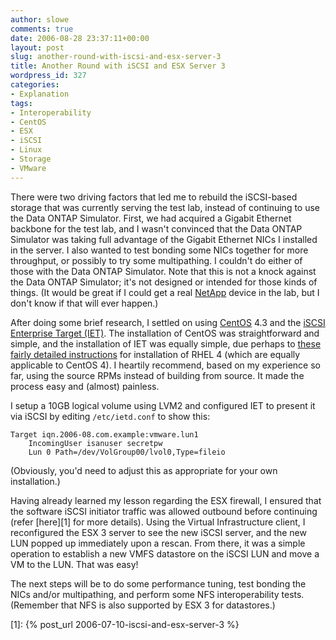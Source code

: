 ```yaml
---
author: slowe
comments: true
date: 2006-08-28 23:37:11+00:00
layout: post
slug: another-round-with-iscsi-and-esx-server-3
title: Another Round with iSCSI and ESX Server 3
wordpress_id: 327
categories:
- Explanation
tags:
- Interoperability
- CentOS
- ESX
- iSCSI
- Linux
- Storage
- VMware
---
```


There were two driving factors that led me to rebuild the iSCSI-based storage that was currently serving the test lab, instead of continuing to use the Data ONTAP Simulator. First, we had acquired a Gigabit Ethernet backbone for the test lab, and I wasn't convinced that the Data ONTAP Simulator was taking full advantage of the Gigabit Ethernet NICs I installed in the server. I also wanted to test bonding some NICs together for more throughput, or possibly to try some multipathing. I couldn't do either of those with the Data ONTAP Simulator. Note that this is not a knock against the Data ONTAP Simulator; it's not designed or intended for those kinds of things. (It would be great if I could get a real [NetApp](http://www.netapp.com/) device in the lab, but I don't know if that will ever happen.)

After doing some brief research, I settled on using [CentOS](http://www.centos.org/) 4.3 and the [iSCSI Enterprise Target (IET)](http://iscsitarget.sourceforge.net/). The installation of CentOS was straightforward and simple, and the installation of IET was equally simple, due perhaps to [these fairly detailed instructions](http://mail.digicola.com/wiki/index.php?title=User:Martin:iSCSI) for installation of RHEL 4 (which are equally applicable to CentOS 4). I heartily recommend, based on my experience so far, using the source RPMs instead of building from source. It made the process easy and (almost) painless.

I setup a 10GB logical volume using LVM2 and configured IET to present it via iSCSI by editing `/etc/ietd.conf` to show this:

    Target iqn.2006-08.com.example:vmware.lun1
        IncomingUser isanuser secretpw
        Lun 0 Path=/dev/VolGroup00/lvol0,Type=fileio

(Obviously, you'd need to adjust this as appropriate for your own installation.)

Having already learned my lesson regarding the ESX firewall, I ensured that the software iSCSI initiator traffic was allowed outbound before continuing (refer [here][1] for more details). Using the Virtual Infrastructure client, I reconfigured the ESX 3 server to see the new iSCSI server, and the new LUN popped up immediately upon a rescan. From there, it was a simple operation to establish a new VMFS datastore on the iSCSI LUN and move a VM to the LUN. That was easy!

The next steps will be to do some performance tuning, test bonding the NICs and/or multipathing, and perform some NFS interoperability tests. (Remember that NFS is also supported by ESX 3 for datastores.)

[1]: {% post_url 2006-07-10-iscsi-and-esx-server-3 %}
